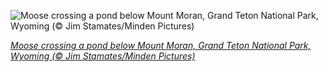 
![Moose crossing a pond below Mount Moran, Grand Teton National Park, Wyoming (© Jim Stamates/Minden Pictures)](https://cn.bing.com//th?id=OHR.MooseVelvet_EN-US7292213302_1920x1080.jpg&rf=LaDigue_1920x1080.jpg&pid=hp)

*[Moose crossing a pond below Mount Moran, Grand Teton National Park, Wyoming (© Jim Stamates/Minden Pictures)](https://www.bing.com/search?q=mount+moran+grand+teton+national+park&form=hpcapt&filters=HpDate%3a%2220210713_0700%22)*
